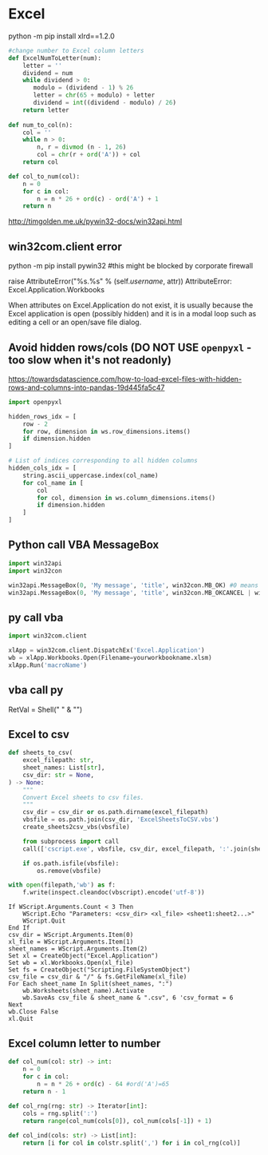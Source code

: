 # Excel

python -m pip install xlrd==1.2.0

```python
#change number to Excel column letters
def ExcelNumToLetter(num):    
    letter = ''
    dividend = num
    while dividend > 0:
       modulo = (dividend - 1) % 26
       letter = chr(65 + modulo) + letter
       dividend = int((dividend - modulo) / 26)
    return letter
    
def num_to_col(n):
    col = ''
    while n > 0:
        n, r = divmod (n - 1, 26)
        col = chr(r + ord('A')) + col
    return col

def col_to_num(col):
    n = 0
    for c in col:
        n = n * 26 + ord(c) - ord('A') + 1
    return n    
```
http://timgolden.me.uk/pywin32-docs/win32api.html

## win32com.client error
  python -m pip install pywin32 #this might be blocked by corporate firewall

raise AttributeError("%s.%s" % (self._username_, attr))
AttributeError: Excel.Application.Workbooks

When attributes on Excel.Application do not exist, it is usually because the Excel application is open (possibly hidden) and it is in a modal loop such as editing a cell or an open/save file dialog.

## Avoid hidden rows/cols (DO NOT USE `openpyxl` - too slow when it's not readonly)
https://towardsdatascience.com/how-to-load-excel-files-with-hidden-rows-and-columns-into-pandas-19d445fa5c47
```python
import openpyxl 

hidden_rows_idx = [
    row - 2
    for row, dimension in ws.row_dimensions.items() 
    if dimension.hidden
]

# List of indices corresponding to all hidden columns
hidden_cols_idx = [
    string.ascii_uppercase.index(col_name) 
    for col_name in [
        col 
        for col, dimension in ws.column_dimensions.items() 
        if dimension.hidden
    ] 
]
```

## Python call VBA MessageBox
```python
import win32api
import win32con

win32api.MessageBox(0, 'My message', 'title', win32con.MB_OK) #0 means on top of other windows
win32api.MessageBox(0, 'My message', 'title', win32con.MB_OKCANCEL | win32con.MB_ICONERROR) 
```

## py call vba
```python
import win32com.client

xlApp = win32com.client.DispatchEx('Excel.Application')
wb = xlApp.Workbooks.Open(Filename=yourworkbookname.xlsm)
xlApp.Run('macroName')
```


## vba call py

RetVal = Shell("<full path to python.exe> " & "<full path to your python script>")

## Excel to csv
```python
def sheets_to_csv(
    excel_filepath: str,
    sheet_names: List[str],
    csv_dir: str = None,
) -> None:
    """
    Convert Excel sheets to csv files.
    """
    csv_dir = csv_dir or os.path.dirname(excel_filepath)
    vbsfile = os.path.join(csv_dir, 'ExcelSheetsToCSV.vbs')
    create_sheets2csv_vbs(vbsfile)

    from subprocess import call
    call(['cscript.exe', vbsfile, csv_dir, excel_filepath, ':'.join(sheet_names)])

    if os.path.isfile(vbsfile):
        os.remove(vbsfile)
```
    
```python
with open(filepath,'wb') as f:
    f.write(inspect.cleandoc(vbscript).encode('utf-8'))
```    

```VBScript SheetsToCSV.vbs
If WScript.Arguments.Count < 3 Then
    WScript.Echo "Parameters: <csv_dir> <xl_file> <sheet1:sheet2...>"
    WScript.Quit
End If
csv_dir = WScript.Arguments.Item(0)
xl_file = WScript.Arguments.Item(1)
sheet_names = WScript.Arguments.Item(2)
Set xl = CreateObject("Excel.Application")
Set wb = xl.Workbooks.Open(xl_file)
Set fs = CreateObject("Scripting.FileSystemObject")
csv_file = csv_dir & "/" & fs.GetFileName(xl_file)
For Each sheet_name In Split(sheet_names, ":")
    wb.Worksheets(sheet_name).Activate
    wb.SaveAs csv_file & sheet_name & ".csv", 6 'csv_format = 6
Next
wb.Close False
xl.Quit
```

## Excel column letter to number
```python
def col_num(col: str) -> int:
    n = 0
    for c in col:
        n = n * 26 + ord(c) - 64 #ord('A')=65
    return n - 1
    
def col_rng(rng: str) -> Iterator[int]:
    cols = rng.split(':')
    return range(col_num(cols[0]), col_num(cols[-1]) + 1)

def col_ind(cols: str) -> List[int]:
    return [i for col in colstr.split(',') for i in col_rng(col)]    
```
